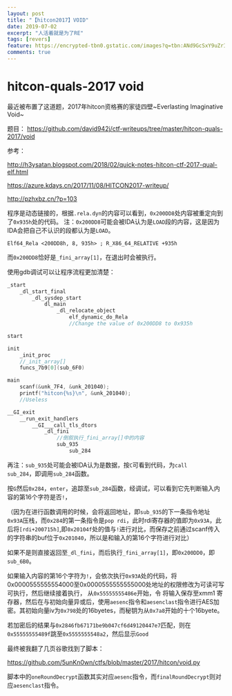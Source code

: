 ```yaml
---
layout: post
title: "【hitcon2017】VOID"
date: 2019-07-02
excerpt: "人活着就是为了RE"
tags: [revers]
feature: https://encrypted-tbn0.gstatic.com/images?q=tbn:ANd9GcSxY9uZrIg3c_k9KTMIWvhWH8brtQH569QRuSc-N7y1YEV-dUqp
comments: true
---
```


# hitcon-quals-2017 void

最近被布置了这道题，2017年hitcon资格赛的家徒四壁~Everlasting Imaginative Void~

题目：
https://github.com/david942j/ctf-writeups/tree/master/hitcon-quals-2017/void

参考：

http://h3ysatan.blogspot.com/2018/02/quick-notes-hitcon-ctf-2017-qual-elf.html

https://azure.kdays.cn/2017/11/08/HITCON2017-writeup/

http://pzhxbz.cn/?p=103

程序是动态链接的，根据``.rela.dyn``的内容可以看到，``0x200DD8``处内容被重定向到了``0x935h``处的代码。
注：``0x200DD8``可能会被IDA认为是``LOAD``段的内容，这是因为IDA会把自己不认识的段都认为是``LOAD``。

```
Elf64_Rela <200DD8h, 8, 935h> ; R_X86_64_RELATIVE +935h
```

而``0x200DD8``恰好是``_fini_array[1]``，在退出时会被执行。


使用gdb调试可以让程序流程更加清楚：

```c
_start 
	_dl_start_final
		_dl_sysdep_start
			dl_main
				_dl_relocate_object
					elf_dynamic_do_Rela
					//Change the value of 0x200DD8 to 0x935h
```

```c
start
```

```c
init
	_init_proc
	//_init_array[]
	funcs_7b9[0](sub_6F0)	
```

```c
main
	scanf(&unk_7F4, &unk_201040);
	printf("hitcon{%s}\n", &unk_201040);
	//Useless
```

```c
__GI_exit
	__run_exit_handlers
		__GI___call_tls_dtors
			_dl_fini
				//倒叙执行_fini_array[]中的内容
				sub_935
					sub_284
```

再注：``sub_935``处可能会被IDA认为是数据，按``C``可看到代码，为``call    sub_284``，即调用``sub_284``函数。

按``G``然后``0x284``，``enter``，追踪至``sub_284``函数，经调试，可以看到它先判断输入内容的第16个字符是否``!``，

（因为在进行函数调用的时候，会将返回地址，即``sub_935``的下一条指令地址``0x93A``压栈，而``0x284``的第一条指令是``pop rdi``，此时rdi寄存器的值即为``0x93A``，此后将``[rdi+200715h]``,即``0x20104f``处的值与``!``进行对比，而保存之前通过scanf传入的字符串的buf位于``0x201040``，所以是和输入的第16个字符进行对比）

如果不是则直接返回至``_dl_fini``，而后执行``_fini_array[1]``，即``0x200DD0``，即``sub_6B0``。

如果输入内容的第16个字符为``!``，会依次执行``0x93A``处的代码，将0x0000555555554000至0x0000555555555000处地址的权限修改为可读可写可执行，然后继续接着执行，
从``0x55555555486e``开始，令
将输入保存至xmm1 寄存器，然后在与初始向量异或后，使用``aesenc``指令和``aesenclast``指令进行AES加密。其初始向量iv为``0x798``处的16byetes，而秘钥为从``0x7a8``开始的十个16byete。

若加密后的结果与``0x2846fb67171be9b047cf6d49120447e7``匹配，则在``0x55555555489f``跳至``0x5555555548a2``，然后显示``Good``

最终被我翻了几页谷歌找到了脚本：

https://github.com/5unKn0wn/ctfs/blob/master/2017/hitcon/void.py

脚本中的``oneRoundDecrypt``函数其实对应``aesenc``指令，而``finalRoundDecrypt``则对应``aesenclast``指令。

